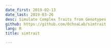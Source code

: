```yaml
---
date_first: 2019-02-13
date_last: 2019-03-26
desc: Simulate Complex Traits from Genotypes
github: https://github.com/OchoaLab/simtrait
lang: R
title: simtrait

---
```

